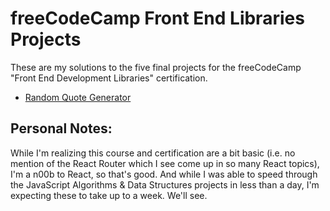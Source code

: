# freeCodeCamp Front End Libraries Projects

These are my solutions to the five final projects for the freeCodeCamp "Front End Development Libraries" certification.

- [Random Quote Generator](./p-Random_Quote_Generator/)

## Personal Notes:

While I'm realizing this course and certification are a bit basic (i.e. no mention of the React Router which I see come up in so many React topics), I'm a n00b to React, so that's good. And while I was able to speed through the JavaScript Algorithms & Data Structures projects in less than a day, I'm expecting these to take up to a week. We'll see.
